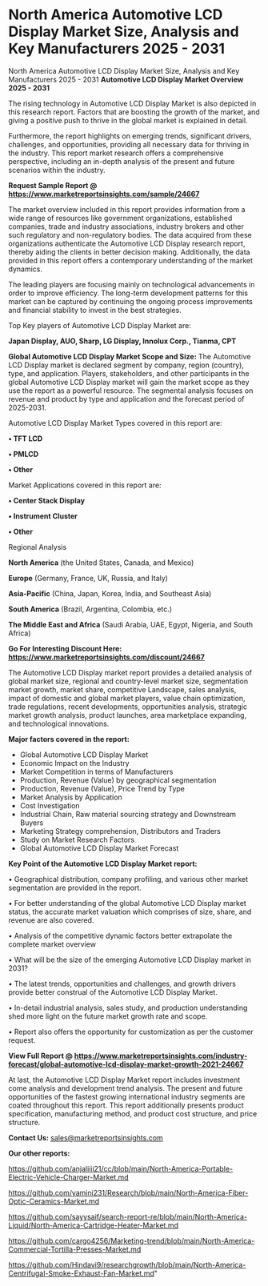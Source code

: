 # North America Automotive LCD Display Market Size, Analysis and Key Manufacturers 2025 - 2031
 North America Automotive LCD Display Market Size, Analysis and Key Manufacturers 2025 - 2031
<Strong> Automotive LCD Display Market Overview 2025 - 2031</strong>

The rising technology in Automotive LCD Display Market is also depicted in this research report. Factors that are boosting the growth of the market, and giving a positive push to thrive in the global market is explained in detail.

Furthermore, the report highlights on emerging trends, significant drivers, challenges, and opportunities, providing all necessary data for thriving in the industry. This report market research offers a comprehensive perspective, including an in-depth analysis of the present and future scenarios within the industry.

<strong>Request Sample Report @ <a href=https://www.marketreportsinsights.com/sample/24667>https://www.marketreportsinsights.com/sample/24667</a></strong>

The market overview included in this report provides information from a wide range of resources like government organizations, established companies, trade and industry associations, industry brokers and other such regulatory and non-regulatory bodies. The data acquired from these organizations authenticate the Automotive LCD Display research report, thereby aiding the clients in better decision making. Additionally, the data provided in this report offers a contemporary understanding of the market dynamics.

The leading players are focusing mainly on technological advancements in order to improve efficiency. The long-term development patterns for this market can be captured by continuing the ongoing process improvements and financial stability to invest in the best strategies.

Top Key players of Automotive LCD Display Market are:

<strong>Japan Display, AUO, Sharp, LG Display, Innolux Corp., Tianma, CPT</strong>

<strong><b>Global Automotive LCD Display Market Scope and Size:</b></strong>
The Automotive LCD Display market is declared segment by company, region (country), type, and application. Players, stakeholders, and other participants in the global Automotive LCD Display market will gain the market scope as they use the report as a powerful resource. The segmental analysis focuses on revenue and product by type and application and the forecast period of 2025-2031.

Automotive LCD Display Market Types covered in this report are:

<strong>• TFT LCD

• PMLCD

• Other</strong>

Market Applications covered in this report are:

<strong>• Center Stack Display

• Instrument Cluster

• Other</strong> 

Regional Analysis

<strong>North America</strong> (the United States, Canada, and Mexico)

<strong>Europe</strong> (Germany, France, UK, Russia, and Italy)

<strong>Asia-Pacific</strong> (China, Japan, Korea, India, and Southeast Asia)

<strong>South America</strong> (Brazil, Argentina, Colombia, etc.)

<strong>The Middle East and Africa</strong> (Saudi Arabia, UAE, Egypt, Nigeria, and South Africa)

<strong>Go For Interesting Discount Here: <a href=https://www.marketreportsinsights.com/discount/24667>https://www.marketreportsinsights.com/discount/24667</a></strong>

The Automotive LCD Display market report provides a detailed analysis of global market size, regional and country-level market size, segmentation market growth, market share, competitive Landscape, sales analysis, impact of domestic and global market players, value chain optimization, trade regulations, recent developments, opportunities analysis, strategic market growth analysis, product launches, area marketplace expanding, and technological innovations.

<strong><b>Major factors covered in the report:</b></strong>
<ul>
  <li>Global Automotive LCD Display Market </li>
  <li>Economic Impact on the Industry</li>
  <li>Market Competition in terms of Manufacturers</li>
  <li>Production, Revenue (Value) by geographical segmentation</li>
  <li>Production, Revenue (Value), Price Trend by Type</li>
  <li>Market Analysis by Application</li>
  <li>Cost Investigation</li>
  <li>Industrial Chain, Raw material sourcing strategy and Downstream Buyers</li>
  <li>Marketing Strategy comprehension, Distributors and Traders</li>
  <li>Study on Market Research Factors</li>
  <li>Global Automotive LCD Display Market Forecast</li>
</ul>

<strong><b>Key Point of the Automotive LCD Display Market report:</b></strong>

• Geographical distribution, company profiling, and various other market segmentation are provided in the report.

• For better understanding of the global Automotive LCD Display market status, the accurate market valuation which comprises of size, share, and revenue are also covered.

• Analysis of the competitive dynamic factors better extrapolate the complete market overview

• What will be the size of the emerging Automotive LCD Display market in 2031?

• The latest trends, opportunities and challenges, and growth drivers provide better construal of the Automotive LCD Display Market.

• In-detail industrial analysis, sales study, and production understanding shed more light on the future market growth rate and scope.

• Report also offers the opportunity for customization as per the customer request.

<strong><b>View Full Report @ <a href=https://www.marketreportsinsights.com/industry-forecast/global-automotive-lcd-display-market-growth-2021-24667>https://www.marketreportsinsights.com/industry-forecast/global-automotive-lcd-display-market-growth-2021-24667</a></b></strong>


At last, the Automotive LCD Display Market report includes investment come analysis and development trend analysis. The present and future opportunities of the fastest growing international industry segments are coated throughout this report. This report additionally presents product specification, manufacturing method, and product cost structure, and price structure.

<strong>Contact Us:</strong>
sales@marketreportsinsights.com

<strong>Our other reports:</strong>

<a href=https://github.com/anjaliiii21/cc/blob/main/North-America-Portable-Electric-Vehicle-Charger-Market.md>https://github.com/anjaliiii21/cc/blob/main/North-America-Portable-Electric-Vehicle-Charger-Market.md</a>

<a href=https://github.com/yamini231/Research/blob/main/North-America-Fiber-Optic-Ceramics-Market.md>https://github.com/yamini231/Research/blob/main/North-America-Fiber-Optic-Ceramics-Market.md</a>

<a href=https://github.com/sayysaif/search-report-re/blob/main/North-America-Liquid/North-America-Cartridge-Heater-Market.md>https://github.com/sayysaif/search-report-re/blob/main/North-America-Liquid/North-America-Cartridge-Heater-Market.md</a>

<a href=https://github.com/cargo4256/Marketing-trend/blob/main/North-America-Commercial-Tortilla-Presses-Market.md>https://github.com/cargo4256/Marketing-trend/blob/main/North-America-Commercial-Tortilla-Presses-Market.md</a>

<a href=https://github.com/Hindavi9/researchgrowth/blob/main/North-America-Centrifugal-Smoke-Exhaust-Fan-Market.md>https://github.com/Hindavi9/researchgrowth/blob/main/North-America-Centrifugal-Smoke-Exhaust-Fan-Market.md</a>"
